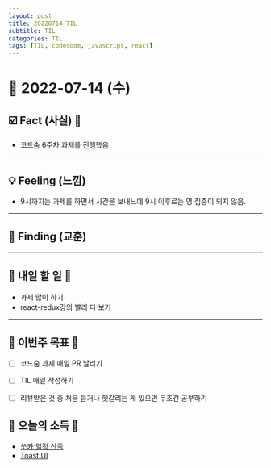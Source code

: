 ```yaml
---
layout: post
title: 20220714_TIL
subtitle: TIL
categories: TIL
tags: [TIL, codesoom, javascript, react]
---
```




# 📆 2022-07-14 (수)



## ☑️ Fact (사실) 📑


- 코드숨 6주차 과제를 진행했음



***


## 💡 Feeling (느낌)

- 9시까지는 과제를 하면서 시간을 보내느데 9시 이후로는 영 집중이 되지 않음.


***



## 🎯 Finding (교훈)


***




## 🎯 내일 할 일 🎯

- 과제 많이 하기
- react-redux강의 빨리 다 보기

***



## 🏁 이번주 목표 🏁
- [ ] 코드숨 과제 매일 PR 날리기
- [ ] TIL 매일 작성하기
- [ ] 리뷰받은 것 중 처음 듣거나 헷갈리는 게 있으면 무조건 공부하기



## 🌅 오늘의 소득 🌅

- [쏘카 일정 산출](https://www.linkedin.com/posts/sryoo_%EC%8F%98%EC%B9%B4-%EC%B1%84%EC%9A%A9-activity-6952622228177911810-0mmr/?utm_source=linkedin_share&utm_medium=ios_app)
- [Toast UI](https://ui.toast.com/tui-editor)
